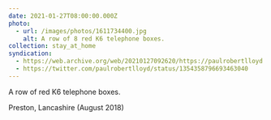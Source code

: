 ```yaml
---
date: 2021-01-27T08:00:00.000Z
photo:
  - url: /images/photos/1611734400.jpg
    alt: A row of 8 red K6 telephone boxes.
collection: stay_at_home
syndication:
  - https://web.archive.org/web/20210127092620/https://paulrobertlloyd.com/photos/1611734400/
  - https://twitter.com/paulrobertlloyd/status/1354358796693463040
---
```

A row of red K6 telephone boxes.

Preston, Lancashire (August 2018)
